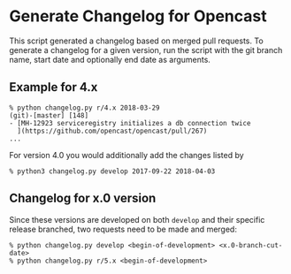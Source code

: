 Generate Changelog for Opencast
===============================

This script generated a changelog based on merged pull requests. To generate a
changelog for a given version, run the script with the git branch name, start
date and optionally end date as arguments.


Example for 4.x
---------------

```
% python changelog.py r/4.x 2018-03-29                                                                                                                       (git)-[master] [148] 
- [MH-12923 serviceregistry initializes a db connection twice
  ](https://github.com/opencast/opencast/pull/267)
...
```

For version 4.0 you would additionally add the changes listed by

    % python3 changelog.py develop 2017-09-22 2018-04-03


Changelog for x.0 version
-------------------------

Since these versions are developed on both `develop` and their specific release
branched, two requests need to be made and merged:

    % python changelog.py develop <begin-of-development> <x.0-branch-cut-date>
    % python changelog.py r/5.x <begin-of-development>
